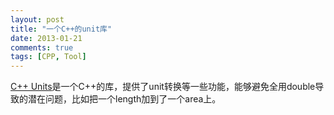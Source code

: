 ```yaml
---
layout: post
title: "一个C++的unit库"
date: 2013-01-21
comments: true
tags: [CPP, Tool]
---
```

<a href="http://calumgrant.net/units/index.html">C++ Units</a>是一个C++的库，提供了unit转换等一些功能，能够避免全用double导致的潜在问题，比如把一个length加到了一个area上。<br />